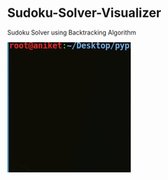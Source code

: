 # Sudoku-Solver-Visualizer
Sudoku Solver using Backtracking Algorithm

![Sudoku Solver](demo/sud.gif)
